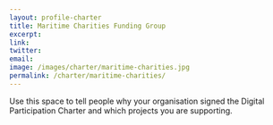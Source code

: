 ```yaml
---
layout: profile-charter
title: Maritime Charities Funding Group
excerpt: 
link: 
twitter: 
email: 
image: /images/charter/maritime-charities.jpg
permalink: /charter/maritime-charities/
---
```


Use this space to tell people why your organisation signed the Digital Participation Charter and which projects you are supporting.